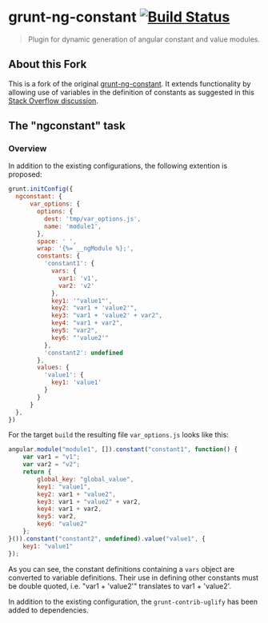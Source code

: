 # grunt-ng-constant [![Build Status](https://travis-ci.org/werk85/grunt-ng-constant.png?branch=master)](https://travis-ci.org/werk85/grunt-ng-constant)

> Plugin for dynamic generation of angular constant and value modules.

## About this Fork
This is a fork of the original [grunt-ng-constant](https://github.com/werk85/grunt-ng-constant). It extends functionality by allowing use of variables in the definition of constants as suggested in this [Stack Overflow discussion](http://stackoverflow.com/questions/18494050/is-there-a-way-in-angularjs-to-define-constants-with-other-constants/26549264#26549264).

## The "ngconstant" task

### Overview
In addition to the existing configurations, the following extention is proposed:

```js
grunt.initConfig({
  ngconstant: {
      var_options: {
        options: {
          dest: 'tmp/var_options.js',
          name: 'module1',
        },
        space: ' ',
        wrap: '{%= __ngModule %};',
        constants: {
          'constant1': {
            vars: {
              var1: 'v1',
              var2: 'v2'
            },
            key1: '"value1"',
            key2: "var1 + 'value2'",
            key3: "var1 + 'value2' + var2",
            key4: "var1 + var2",
            key5: "var2",
            key6: "'value2'"
          },
          'constant2': undefined
        },
        values: {
          'value1': {
            key1: 'value1'
          }
        }
      }
  },
})
```

For the target `build` the resulting file `var_options.js` looks like this:

```js
angular.module("module1", []).constant("constant1", function() {
    var var1 = "v1";
    var var2 = "v2";
    return {
        global_key: "global_value",
        key1: "value1",
        key2: var1 + "value2",
        key3: var1 + "value2" + var2,
        key4: var1 + var2,
        key5: var2,
        key6: "value2"
    };
}()).constant("constant2", undefined).value("value1", {
    key1: "value1"
});
```

As you can see, the constant definitions containing a `vars` object are converted to variable definitions. Their use in defining other constants must be double quoted, i.e. "var1 + 'value2'" translates to var1 + 'value2'.

In addition to the existing configuration, the `grunt-contrib-uglify` has been added to dependencies.

